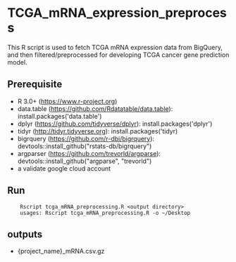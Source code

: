 # TCGA_mRNA_expression_preprocess
This R script is used to fetch TCGA mRNA expression data from BigQuery, and then filtered/preprocessed for developing TCGA cancer gene prediction model. 

## Prerequisite
- R 3.0+ (https://www.r-project.org)
- data.table (https://github.com/Rdatatable/data.table): install.packages('data.table')
- dplyr (https://github.com/tidyverse/dplyr): install.packages('dplyr')
- tidyr (http://tidyr.tidyverse.org): install.packages('tidyr)
- bigrquery (https://github.com/r-dbi/bigrquery): devtools::install_github("rstats-db/bigrquery")
- argparser (https://github.com/trevorld/argparse): devtools::install_github("argparse", "trevorld")
- a validate google cloud account 


## Run
```
	Rscript tcga_mRNA_preprocessing.R <output directory>
	usages: Rscript tcga_mRNA_preprocessing.R -o ~/Desktop 
```

## outputs 
- {project_name}_mRNA.csv.gz 

